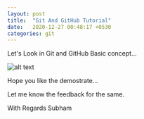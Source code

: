 ```yaml
---
layout: post
title:  "Git And GitHub Tutorial"
date:   2020-12-27 00:48:17 +0530
categories: git
---
```

Let's Look in Git and GitHub Basic concept...

![alt text](https://i.ibb.co/5h8pwz5/Git-Hub-Tutorial.png)


Hope you like the demostrate...

Let me know the feedback for the same.

With Regards
Subham